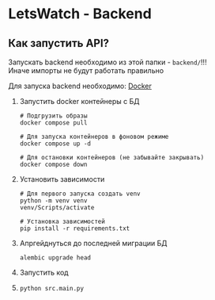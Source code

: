 # LetsWatch - Backend

## Как запустить API?

Запускать backend необходимо из этой папки - `backend/`!!!  
Иначе импорты не будут работать правильно

Для запуска backend необходимо: [Docker](https://www.docker.com/products/docker-desktop/)

1. Запустить docker контейнеры с БД

    ```shell
    # Подгрузить образы 
    docker compose pull
    
    # Для запуска контейнеров в фоновом режиме
    docker compose up -d
    
    # Для остановки контейнеров (не забывайте закрывать)
    docker compose down
    ```

2. Установить зависимости

    ```shell
    # Для первого запуска создать venv
    python -m venv venv
    venv/Scripts/activate 
    
    # Установка зависимостей
    pip install -r requirements.txt
    ```

3. Апргейднуться до последней миграции БД

    ```shell
    alembic upgrade head
    ```

4. Запустить код

5. `python src.main.py`
